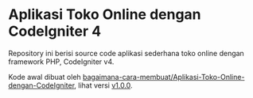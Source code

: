 # Aplikasi Toko Online dengan CodeIgniter 4
Repository ini berisi source code aplikasi sederhana toko online dengan framework PHP, CodeIgniter v4.

Kode awal dibuat oleh [bagaimana-cara-membuat/Aplikasi-Toko-Online-dengan-CodeIgniter](https://github.com/bagaimana-cara-membuat/Aplikasi-Toko-Online-dengan-CodeIgniter), 
lihat versi [v1.0.0](https://github.com/totoprayogo1916/CodeIgniter-tokoonline/releases/tag/1.0.0).

